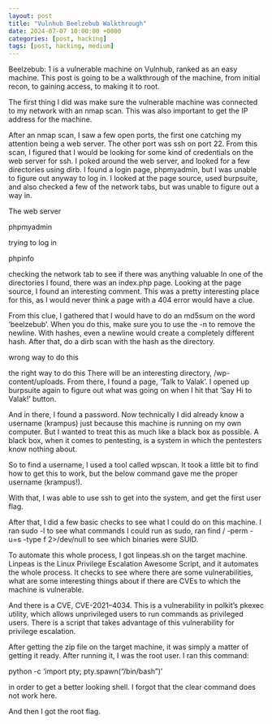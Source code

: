 ```yaml
---
layout: post
title: "Vulnhub Beelzebub Walkthrough"
date: 2024-07-07 10:00:00 +0000
categories: [post, hacking]
tags: [post, hacking, medium]
---
```


Beelzebub: 1 is a vulnerable machine on Vulnhub, ranked as an easy machine. This post is going to be a walkthrough of the machine, from initial recon, to gaining access, to making it to root.

The first thing I did was make sure the vulnerable machine was connected to my network with an nmap scan. This was also important to get the IP address for the machine.


After an nmap scan, I saw a few open ports, the first one catching my attention being a web server. The other port was ssh on port 22. From this scan, I figured that I would be looking for some kind of credentials on the web server for ssh. I poked around the web server, and looked for a few directories using dirb. I found a login page, phpmyadmin, but I was unable to figure out anyway to log in. I looked at the page source, used burpsuite, and also checked a few of the network tabs, but was unable to figure out a way in.


The web server

phpmyadmin

trying to log in

phpinfo

checking the network tab to see if there was anything valuable
In one of the directories I found, there was an index.php page. Looking at the page source, I found an interesting comment. This was a pretty interesting place for this, as I would never think a page with a 404 error would have a clue.


From this clue, I gathered that I would have to do an md5sum on the word ‘beelzebub’. When you do this, make sure you to use the -n to remove the newline. With hashes, even a newline would create a completely different hash. After that, do a dirb scan with the hash as the directory.


wrong way to do this

the right way to do this
There will be an interesting directory, /wp-content/uploads. From there, I found a page, ‘Talk to Valak’. I opened up burpsuite again to figure out what was going on when I hit that ‘Say Hi to Valak!’ button.



And in there, I found a password. Now technically I did already know a username (krampus) just because this machine is running on my own computer. But I wanted to treat this as much like a black box as possible. A black box, when it comes to pentesting, is a system in which the pentesters know nothing about.


So to find a username, I used a tool called wpscan. It took a little bit to find how to get this to work, but the below command gave me the proper username (krampus!).



With that, I was able to use ssh to get into the system, and get the first user flag.



After that, I did a few basic checks to see what I could do on this machine. I ran sudo -l to see what commands I could run as sudo, ran find / -perm -u=s -type f 2>/dev/null to see which binaries were SUID.


To automate this whole process, I got linpeas.sh on the target machine. Linpeas is the Linux Privilege Escalation Awesome Script, and it automates the whole process. It checks to see where there are some vulnerabilities, what are some interesting things about if there are CVEs to which the machine is vulnerable.


And there is a CVE, CVE-2021–4034. This is a vulnerability in polkit’s pkexec utility, which allows unprivileged users to run commands as privileged users. There is a script that takes advantage of this vulnerability for privilege escalation.



After getting the zip file on the target machine, it was simply a matter of getting it ready. After running it, I was the root user. I ran this command:

python -c ‘import pty; pty.spawn(“/bin/bash”)’

in order to get a better looking shell. I forgot that the clear command does not work here.


And then I got the root flag.


